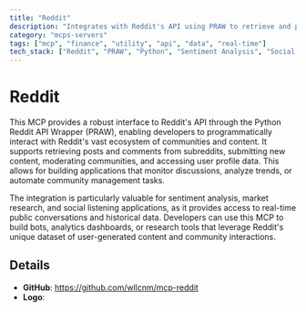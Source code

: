 ```yaml
---
title: "Reddit"
description: "Integrates with Reddit's API using PRAW to retrieve and post content, manage subreddits, and analyze user data."
category: "mcps-servers"
tags: ["mcp", "finance", "utility", "api", "data", "real-time"]
tech_stack: ["Reddit", "PRAW", "Python", "Sentiment Analysis", "Social Media APIs"]
---
```


# Reddit

This MCP provides a robust interface to Reddit's API through the Python Reddit API Wrapper (PRAW), enabling developers to programmatically interact with Reddit's vast ecosystem of communities and content. It supports retrieving posts and comments from subreddits, submitting new content, moderating communities, and accessing user profile data. This allows for building applications that monitor discussions, analyze trends, or automate community management tasks.

The integration is particularly valuable for sentiment analysis, market research, and social listening applications, as it provides access to real-time public conversations and historical data. Developers can use this MCP to build bots, analytics dashboards, or research tools that leverage Reddit's unique dataset of user-generated content and community interactions.

## Details

- **GitHub**: https://github.com/wllcnm/mcp-reddit
- **Logo**: 
